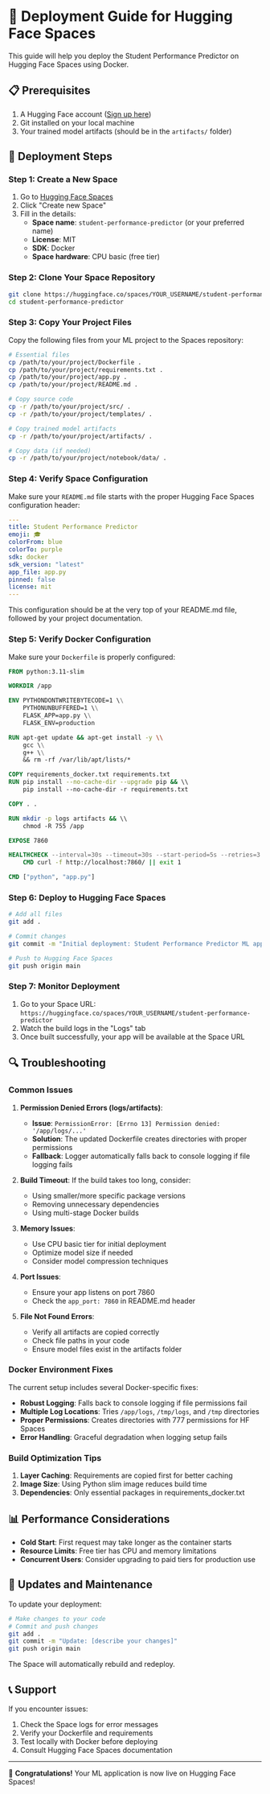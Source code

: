 # 🚀 Deployment Guide for Hugging Face Spaces

This guide will help you deploy the Student Performance Predictor on Hugging Face Spaces using Docker.

## 📋 Prerequisites

1. A Hugging Face account ([Sign up here](https://huggingface.co/join))
2. Git installed on your local machine
3. Your trained model artifacts (should be in the `artifacts/` folder)

## 🔧 Deployment Steps

### Step 1: Create a New Space

1. Go to [Hugging Face Spaces](https://huggingface.co/spaces)
2. Click "Create new Space"
3. Fill in the details:
   - **Space name**: `student-performance-predictor` (or your preferred name)
   - **License**: MIT
   - **SDK**: Docker
   - **Space hardware**: CPU basic (free tier)

### Step 2: Clone Your Space Repository

```bash
git clone https://huggingface.co/spaces/YOUR_USERNAME/student-performance-predictor
cd student-performance-predictor
```

### Step 3: Copy Your Project Files

Copy the following files from your ML project to the Spaces repository:

```bash
# Essential files
cp /path/to/your/project/Dockerfile .
cp /path/to/your/project/requirements.txt .
cp /path/to/your/project/app.py .
cp /path/to/your/project/README.md .

# Copy source code
cp -r /path/to/your/project/src/ .
cp -r /path/to/your/project/templates/ .

# Copy trained model artifacts
cp -r /path/to/your/project/artifacts/ .

# Copy data (if needed)
cp -r /path/to/your/project/notebook/data/ .
```

### Step 4: Verify Space Configuration

Make sure your `README.md` file starts with the proper Hugging Face Spaces configuration header:

```yaml
---
title: Student Performance Predictor
emoji: 🎓
colorFrom: blue
colorTo: purple
sdk: docker
sdk_version: "latest"
app_file: app.py
pinned: false
license: mit
---
```

This configuration should be at the very top of your README.md file, followed by your project documentation.

### Step 5: Verify Docker Configuration

Make sure your `Dockerfile` is properly configured:

```dockerfile
FROM python:3.11-slim

WORKDIR /app

ENV PYTHONDONTWRITEBYTECODE=1 \\
    PYTHONUNBUFFERED=1 \\
    FLASK_APP=app.py \\
    FLASK_ENV=production

RUN apt-get update && apt-get install -y \\
    gcc \\
    g++ \\
    && rm -rf /var/lib/apt/lists/*

COPY requirements_docker.txt requirements.txt
RUN pip install --no-cache-dir --upgrade pip && \\
    pip install --no-cache-dir -r requirements.txt

COPY . .

RUN mkdir -p logs artifacts && \\
    chmod -R 755 /app

EXPOSE 7860

HEALTHCHECK --interval=30s --timeout=30s --start-period=5s --retries=3 \\
    CMD curl -f http://localhost:7860/ || exit 1

CMD ["python", "app.py"]
```

### Step 6: Deploy to Hugging Face Spaces

```bash
# Add all files
git add .

# Commit changes
git commit -m "Initial deployment: Student Performance Predictor ML app"

# Push to Hugging Face Spaces
git push origin main
```

### Step 7: Monitor Deployment

1. Go to your Space URL: `https://huggingface.co/spaces/YOUR_USERNAME/student-performance-predictor`
2. Watch the build logs in the "Logs" tab
3. Once built successfully, your app will be available at the Space URL

## 🔍 Troubleshooting

### Common Issues

1. **Permission Denied Errors (logs/artifacts)**:
   - **Issue**: `PermissionError: [Errno 13] Permission denied: '/app/logs/...'`
   - **Solution**: The updated Dockerfile creates directories with proper permissions
   - **Fallback**: Logger automatically falls back to console logging if file logging fails

2. **Build Timeout**: If the build takes too long, consider:
   - Using smaller/more specific package versions
   - Removing unnecessary dependencies
   - Using multi-stage Docker builds

3. **Memory Issues**: 
   - Use CPU basic tier for initial deployment
   - Optimize model size if needed
   - Consider model compression techniques

4. **Port Issues**: 
   - Ensure your app listens on port 7860
   - Check the `app_port: 7860` in README.md header

5. **File Not Found Errors**:
   - Verify all artifacts are copied correctly
   - Check file paths in your code
   - Ensure model files exist in the artifacts folder

### Docker Environment Fixes

The current setup includes several Docker-specific fixes:

- **Robust Logging**: Falls back to console logging if file permissions fail
- **Multiple Log Locations**: Tries `/app/logs`, `/tmp/logs`, and `/tmp` directories
- **Proper Permissions**: Creates directories with 777 permissions for HF Spaces
- **Error Handling**: Graceful degradation when logging setup fails

### Build Optimization Tips

1. **Layer Caching**: Requirements are copied first for better caching
2. **Image Size**: Using Python slim image reduces build time
3. **Dependencies**: Only essential packages in requirements_docker.txt

## 📊 Performance Considerations

- **Cold Start**: First request may take longer as the container starts
- **Resource Limits**: Free tier has CPU and memory limitations
- **Concurrent Users**: Consider upgrading to paid tiers for production use

## 🔄 Updates and Maintenance

To update your deployment:

```bash
# Make changes to your code
# Commit and push changes
git add .
git commit -m "Update: [describe your changes]"
git push origin main
```

The Space will automatically rebuild and redeploy.

## 📞 Support

If you encounter issues:

1. Check the Space logs for error messages
2. Verify your Dockerfile and requirements
3. Test locally with Docker before deploying
4. Consult Hugging Face Spaces documentation

---

🎉 **Congratulations!** Your ML application is now live on Hugging Face Spaces!